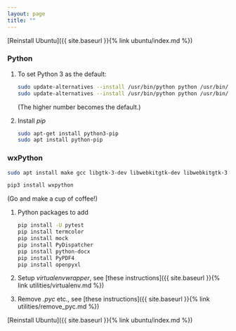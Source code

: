 ```yaml
---
layout: page
title: ""
---
```


[Reinstall Ubuntu]({{ site.baseurl }}{% link ubuntu/index.md %})

### Python

1. To set Python 3 as the default:
    ```bash
    sudo update-alternatives --install /usr/bin/python python /usr/bin/python2.7 10
    sudo update-alternatives --install /usr/bin/python python /usr/bin/python3.6 20
    ```
    (The higher number becomes the default.)

1. Install *pip*

    ```bash
    sudo apt-get install python3-pip
    sudo apt install python-pip
    ```

### wxPython

```bash
sudo apt install make gcc libgtk-3-dev libwebkitgtk-dev libwebkitgtk-3.0-dev libgstreamer-gl1.0-0 freeglut3 freeglut3-dev python-gst-1.0 python3-gst-1.0 libglib2.0-dev ubuntu-restricted-extras libgstreamer-plugins-base1.0-dev

pip3 install wxpython
```
(Go and make a cup of coffee!)

<!-- 1. wxPython
    ```bash
    pip3 install wxPython
    ```
    (takes 30+ minutes)

    If this fails with
    > No package ‘gtk+-3.0’ found

    then run
    ```bash
    sudo apt-get install libgtk-3-dev
    ```
    If it fails with
    > No such file or directory: 'build/lib.linux-x86_64-3.6/wx/libwx_baseu-3.0.so'

    ```bash
    sudo apt-get update
    sudo apt-get install libwxgtk3.0-0v5
    ```
    installed *libwxbase3.0-dev* using *Synaptic* -->

1. Python packages to add

    ```bash
    pip install -U pytest
    pip install termcolor
    pip install mock
    pip install PyDispatcher
    pip install python-docx
    pip install PyPDF4
    pip install openpyxl
    ```

1. Setup *virtualenvwrapper*, see [these instructions]({{ site.baseurl }}{% link utilities/virtualenv.md %})

1. Remove *.pyc* etc., see [these instructions]({{ site.baseurl }}{% link utilities/remove_pyc.md %})

[Reinstall Ubuntu]({{ site.baseurl }}{% link ubuntu/index.md %})
